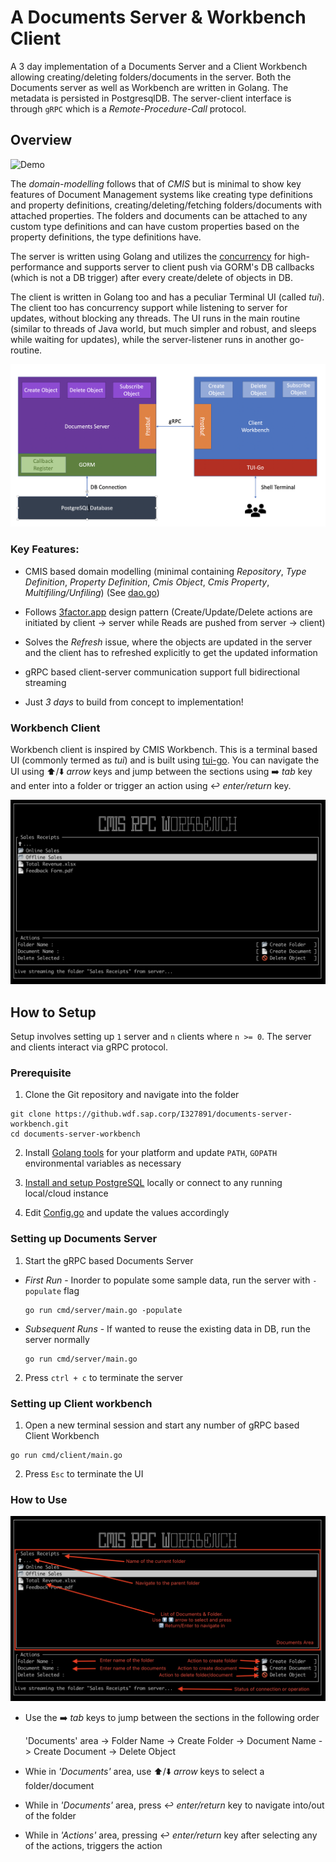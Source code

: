 # A Documents Server & Workbench Client

A 3 day implementation of a Documents Server and a Client Workbench allowing creating/deleting folders/documents in the server. Both the Documents server as well as Workbench are written in Golang. The metadata is persisted in PostgresqlDB. The server-client interface is through `gRPC` which is a *Remote-Procedure-Call* protocol.

## Overview

![Demo](./docs/demo.gif)

The *domain-modelling* follows that of *CMIS* but is minimal to show key features of Document Management systems like creating type definitions and property definitions, creating/deleting/fetching folders/documents with attached properties. The folders and documents can be attached to any custom type definitions and can have custom properties based on the property definitions, the type definitions have.

The server is written using Golang and utilizes the [concurrency](https://tour.golang.org/concurrency/1) for high-performance and supports server to client push via GORM's DB callbacks (which is not a DB trigger) after every create/delete of objects in DB.

The client is written in Golang too and has a peculiar Terminal UI (called *tui*). The client too has concurrency support while listening to server for updates, without blocking any threads. The UI runs in the main routine (similar to threads of Java world, but much simpler and robust, and sleeps while waiting for updates), while the server-listener runs in another go-routine.

![Architecture](./docs/architecture.png)

### Key Features:

* CMIS based domain modelling (minimal containing *Repository*, *Type Definition*, *Property Definition*, *Cmis Object*, *Cmis Property*, *Multifiling/Unfiling*) (See [dao.go](./internal/server/model/dao.go))

* Follows [3factor.app](https://3factor.app) design pattern (Create/Update/Delete actions are initiated by client -> server while Reads are pushed from server -> client)

* Solves the *Refresh* issue, where the objects are updated in the server and the client has to refreshed explicitly to get the updated information

* gRPC based client-server communication support full bidirectional streaming

* Just *3 days* to build from concept to implementation!

### Workbench Client

Workbench client is inspired by CMIS Workbench. This is a terminal based UI (commonly termed as *tui*) and is built using [tui-go](https://github.com/marcusolsson/tui-go). You can navigate the UI using ⬆️/⬇️ *arrow* keys and jump between the sections using ➡️ *tab* key and enter into a folder or trigger an action using ↩️ *enter/return* key.

![Client Workbench running in tui](./docs/client-workbench.png)

## How to Setup

Setup involves setting up `1` server and `n` clients where `n >= 0`. The server and clients interact via gRPC protocol. 

### Prerequisite

1) Clone the Git repository and navigate into the folder

```
git clone https://github.wdf.sap.corp/I327891/documents-server-workbench.git
cd documents-server-workbench
```

2) Install [Golang tools](https://golang.org/dl/) for your platform and update `PATH`, `GOPATH` environmental variables as necessary

3) [Install and setup PostgreSQL](https://www.postgresql.org/download/) locally or connect to any running local/cloud instance

3) Edit [Config.go](./Config.go) and update the values accordingly

### Setting up Documents Server

1) Start the gRPC based Documents Server

* *First Run* - Inorder to populate some sample data, run the server with `-populate` flag

    ```
    go run cmd/server/main.go -populate
    ```

* *Subsequent Runs* - If wanted to reuse the existing data in DB, run the server normally

    ```
    go run cmd/server/main.go
    ```

2) Press `ctrl + c` to terminate the server

### Setting up Client workbench

1) Open a new terminal session and start any number of gRPC based Client Workbench

```
go run cmd/client/main.go
```

2) Press `Esc` to terminate the UI

### How to Use

![How to use Client Workbench](./docs/client-workbench-instructions.png)

* Use the ➡️ *tab* keys to jump between the sections in the following order

  'Documents' area -> Folder Name -> Create Folder -> Document Name -> Create Document -> Delete Object

* Whie in *'Documents'* area, use ⬆️/⬇️ *arrow* keys to select a folder/document

* While in *'Documents'* area, press ↩️ *enter/return* key to navigate into/out of the folder

* While in *'Actions'* area, pressing ↩️ *enter/return* key after selecting any of the actions, triggers the action